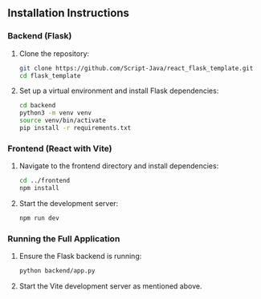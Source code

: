 ## Installation Instructions

### Backend (Flask)
1. Clone the repository:
   ```bash
   git clone https://github.com/Script-Java/react_flask_template.git
   cd flask_template
   ```

2. Set up a virtual environment and install Flask dependencies:
   ```bash
   cd backend
   python3 -m venv venv
   source venv/bin/activate
   pip install -r requirements.txt
   ```

### Frontend (React with Vite)
1. Navigate to the frontend directory and install dependencies:
   ```bash
   cd ../frontend
   npm install
   ```

2. Start the development server:
   ```bash
   npm run dev
   ```

### Running the Full Application
1. Ensure the Flask backend is running:
   ```bash
   python backend/app.py
   ```

2. Start the Vite development server as mentioned above.
